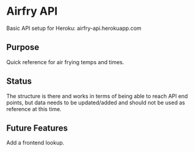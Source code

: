 # Airfry API 
Basic API setup for Heroku: airfry-api.herokuapp.com
## Purpose
Quick reference for air frying temps and times.
## Status
The structure is there and works in terms of being able to reach API end points, but data needs to be updated/added and should not be used as reference at this time. 
## Future Features
Add a frontend lookup.

